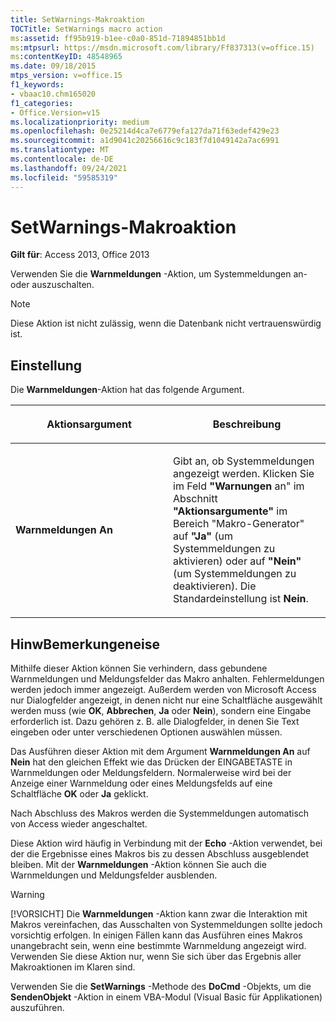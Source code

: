```yaml
---
title: SetWarnings-Makroaktion
TOCTitle: SetWarnings macro action
ms:assetid: ff95b919-b1ee-c0a0-851d-71894851bb1d
ms:mtpsurl: https://msdn.microsoft.com/library/Ff837313(v=office.15)
ms:contentKeyID: 48548965
ms.date: 09/18/2015
mtps_version: v=office.15
f1_keywords:
- vbaac10.chm165020
f1_categories:
- Office.Version=v15
ms.localizationpriority: medium
ms.openlocfilehash: 0e25214d4ca7e6779efa127da71f63edef429e23
ms.sourcegitcommit: a1d9041c20256616c9c183f7d1049142a7ac6991
ms.translationtype: MT
ms.contentlocale: de-DE
ms.lasthandoff: 09/24/2021
ms.locfileid: "59585319"
---
```

# <a name="setwarnings-macro-action"></a>SetWarnings-Makroaktion

**Gilt für**: Access 2013, Office 2013

Verwenden Sie die **Warnmeldungen** -Aktion, um Systemmeldungen an- oder auszuschalten.

> [!NOTE]
> Diese Aktion ist nicht zulässig, wenn die Datenbank nicht vertrauenswürdig ist. 

## <a name="setting"></a>Einstellung

Die **Warnmeldungen**-Aktion hat das folgende Argument.

<table>
<colgroup>
<col style="width: 50%" />
<col style="width: 50%" />
</colgroup>
<thead>
<tr class="header">
<th><p>Aktionsargument</p></th>
<th><p>Beschreibung</p></th>
</tr>
</thead>
<tbody>
<tr class="odd">
<td><p><strong>Warnmeldungen An</strong></p></td>
<td><p>Gibt an, ob Systemmeldungen angezeigt werden. Klicken Sie im Feld <strong>"Warnungen</strong> an" im Abschnitt <strong>"Aktionsargumente"</strong> im Bereich "Makro-Generator" auf <strong>"Ja"</strong> (um Systemmeldungen zu aktivieren) oder auf <strong>"Nein"</strong> (um Systemmeldungen zu deaktivieren). Die Standardeinstellung ist <strong>Nein</strong>.</p></td>
</tr>
</tbody>
</table>


## <a name="remarks"></a>HinwBemerkungeneise

Mithilfe dieser Aktion können Sie verhindern, dass gebundene Warnmeldungen und Meldungsfelder das Makro anhalten. Fehlermeldungen werden jedoch immer angezeigt. Außerdem werden von Microsoft Access nur Dialogfelder angezeigt, in denen nicht nur eine Schaltfläche ausgewählt werden muss (wie **OK**, **Abbrechen**, **Ja** oder **Nein**), sondern eine Eingabe erforderlich ist. Dazu gehören z. B. alle Dialogfelder, in denen Sie Text eingeben oder unter verschiedenen Optionen auswählen müssen.

Das Ausführen dieser Aktion mit dem Argument **Warnmeldungen An** auf **Nein** hat den gleichen Effekt wie das Drücken der EINGABETASTE in Warnmeldungen oder Meldungsfeldern. Normalerweise wird bei der Anzeige einer Warnmeldung oder eines Meldungsfelds auf eine Schaltfläche **OK** oder **Ja** geklickt.

Nach Abschluss des Makros werden die Systemmeldungen automatisch von Access wieder angeschaltet.

Diese Aktion wird häufig in Verbindung mit der **Echo** -Aktion verwendet, bei der die Ergebnisse eines Makros bis zu dessen Abschluss ausgeblendet bleiben. Mit der **Warnmeldungen** -Aktion können Sie auch die Warnmeldungen und Meldungsfelder ausblenden.

> [!WARNING]
> [!VORSICHT] Die **Warnmeldungen** -Aktion kann zwar die Interaktion mit Makros vereinfachen, das Ausschalten von Systemmeldungen sollte jedoch vorsichtig erfolgen. In einigen Fällen kann das Ausführen eines Makros unangebracht sein, wenn eine bestimmte Warnmeldung angezeigt wird. Verwenden Sie diese Aktion nur, wenn Sie sich über das Ergebnis aller Makroaktionen im Klaren sind.

Verwenden Sie die **SetWarnings** -Methode des **DoCmd** -Objekts, um die **SendenObjekt** -Aktion in einem VBA-Modul (Visual Basic für Applikationen) auszuführen.

